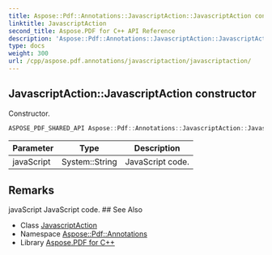```yaml
---
title: Aspose::Pdf::Annotations::JavascriptAction::JavascriptAction constructor
linktitle: JavascriptAction
second_title: Aspose.PDF for C++ API Reference
description: 'Aspose::Pdf::Annotations::JavascriptAction::JavascriptAction constructor. Constructor in C++.'
type: docs
weight: 300
url: /cpp/aspose.pdf.annotations/javascriptaction/javascriptaction/
---
```

## JavascriptAction::JavascriptAction constructor


Constructor.

```cpp
ASPOSE_PDF_SHARED_API Aspose::Pdf::Annotations::JavascriptAction::JavascriptAction(System::String javaScript)
```


| Parameter | Type | Description |
| --- | --- | --- |
| javaScript | System::String | JavaScript code. |
## Remarks


<parameterlist kind="param">
  <parameteritem>
    <parameternamelist>
      <parametername>javaScript</parametername>
    </parameternamelist>
    <parameterdescription>
      <para>JavaScript code.</para>
    </parameterdescription>
  </parameteritem>
</parameterlist>
## See Also

* Class [JavascriptAction](../)
* Namespace [Aspose::Pdf::Annotations](../../)
* Library [Aspose.PDF for C++](../../../)

